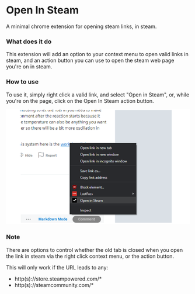 # Open In Steam
A minimal chrome extension for opening steam links, in steam.

### What does it do
This extension will add an option to your context menu to open valid links in steam, and an action button you can use to open the steam web page you're on in steam.

### How to use
To use it, simply right click a valid link, and select "Open in Steam", or, while you're on the page, click on the Open In Steam action button.

![Open in Steam context menu item](/screenshots/example.png)

### Note
There are options to control whether the old tab is closed when you open the link in steam via the right click context menu, or the action button.

This will only work if the URL leads to any:
- http(s)://store.steampowered.com/*
- http(s)://steamcommunity.com/*
